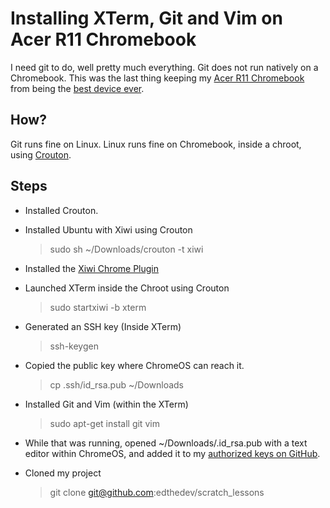 # Installing XTerm, Git and Vim on Acer R11 Chromebook

I need git to do, well pretty much everything.
Git does not run natively on a Chromebook.
This was the last thing keeping my [Acer R11 Chromebook](https://www.acer.com/ac/en/US/content/series/acerchromebookr11) from being the [best device ever](https://github.com/edthedev/edthedev.github.io/blob/master/blog/2017.05.02.md).

## How?

Git runs fine on Linux. Linux runs fine on Chromebook, inside a chroot, using [Crouton](https://github.com/dnschneid/crouton).

## Steps

- Installed Crouton.
- Installed Ubuntu with Xiwi using Crouton

	> sudo sh ~/Downloads/crouton -t xiwi

- Installed the [Xiwi Chrome Plugin](https://github.com/dnschneid/crouton/wiki/crouton-in-a-Chromium-OS-window-(xiwi))
- Launched XTerm inside the Chroot using Crouton

	> sudo startxiwi -b xterm

- Generated an SSH key (Inside XTerm)

	> ssh-keygen

- Copied the public key where ChromeOS can reach it.

	> cp .ssh/id_rsa.pub ~/Downloads

- Installed Git and Vim (within the XTerm) 

	> sudo apt-get install git vim

- While that was running, opened ~/Downloads/.id_rsa.pub with a text editor within ChromeOS, and added it to my [authorized keys on GitHub](https://help.github.com/articles/adding-a-new-ssh-key-to-your-github-account/).
- Cloned my project

	> git clone git@github.com:edthedev/scratch_lessons

